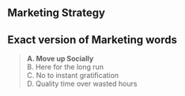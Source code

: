 ## Marketing Strategy

## Exact version of Marketing words

> **A. Move up Socially**<br>
> B. Here for the long run<br>
> C. No to instant gratification<br>
> D. Quality time over wasted hours<br>
